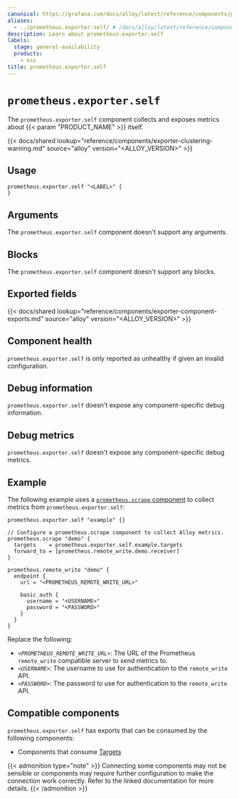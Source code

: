 ```yaml
---
canonical: https://grafana.com/docs/alloy/latest/reference/components/prometheus/prometheus.exporter.self/
aliases:
  - ../prometheus.exporter.self/ # /docs/alloy/latest/reference/components/prometheus.exporter.self/
description: Learn about prometheus.exporter.self
labels:
  stage: general-availability
  products:
    - oss
title: prometheus.exporter.self
---
```


# `prometheus.exporter.self`

The `prometheus.exporter.self` component collects and exposes metrics about {{< param "PRODUCT_NAME" >}} itself.

{{< docs/shared lookup="reference/components/exporter-clustering-warning.md" source="alloy" version="<ALLOY_VERSION>" >}}

## Usage

```alloy
prometheus.exporter.self "<LABEL>" {
}
```

## Arguments

The `prometheus.exporter.self` component doesn't support any arguments.

## Blocks

The `prometheus.exporter.self` component doesn't support any blocks.

## Exported fields

{{< docs/shared lookup="reference/components/exporter-component-exports.md" source="alloy" version="<ALLOY_VERSION>" >}}

## Component health

`prometheus.exporter.self` is only reported as unhealthy if given an invalid configuration.

## Debug information

`prometheus.exporter.self` doesn't expose any component-specific debug information.

## Debug metrics

`prometheus.exporter.self` doesn't expose any component-specific debug metrics.

## Example

The following example uses a [`prometheus.scrape` component][scrape] to collect metrics from `prometheus.exporter.self`:

```alloy
prometheus.exporter.self "example" {}

// Configure a prometheus.scrape component to collect Alloy metrics.
prometheus.scrape "demo" {
  targets    = prometheus.exporter.self.example.targets
  forward_to = [prometheus.remote_write.demo.receiver]
}

prometheus.remote_write "demo" {
  endpoint {
    url = "<PROMETHEUS_REMOTE_WRITE_URL>"

    basic_auth {
      username = "<USERNAME>"
      password = "<PASSWORD>"
    }
  }
}
```

Replace the following:

* _`<PROMETHEUS_REMOTE_WRITE_URL>`_: The URL of the Prometheus `remote_write` compatible server to send metrics to.
* _`<USERNAME>`_: The username to use for authentication to the `remote_write` API.
* _`<PASSWORD>`_: The password to use for authentication to the `remote_write` API.

[scrape]: ../prometheus.scrape/

<!-- START GENERATED COMPATIBLE COMPONENTS -->

## Compatible components

`prometheus.exporter.self` has exports that can be consumed by the following components:

- Components that consume [Targets](../../../compatibility/#targets-consumers)

{{< admonition type="note" >}}
Connecting some components may not be sensible or components may require further configuration to make the connection work correctly.
Refer to the linked documentation for more details.
{{< /admonition >}}

<!-- END GENERATED COMPATIBLE COMPONENTS -->
